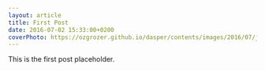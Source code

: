 ```yaml
---
layout: article
title: First Post
date: 2016-07-02 15:33:00+0200
coverPhoto: https://ozgrozer.github.io/dasper/contents/images/2016/07/jekyll.jpg
---
```


This is the first post placeholder.
